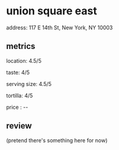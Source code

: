 # union square east

address: 117 E 14th St, New York, NY 10003

## metrics
location: 4.5/5

taste: 4/5

serving size: 4.5/5

tortilla: 4/5

price : --

## review
(pretend there's something here for now) 
